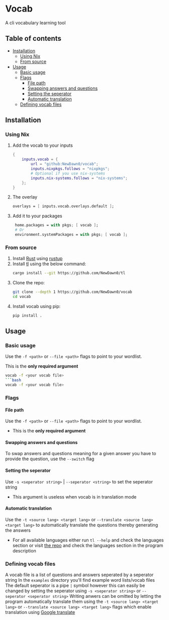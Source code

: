 # Vocab

A cli vocabulary learning tool

## Table of contents

<!-- vim-markdown-toc GFM -->

* [Installation](#installation)
    * [Using Nix](#using-nix)
    * [From source](#from-source)
* [Usage](#usage)
    * [Basic usage](#basic-usage)
    * [Flags](#flags)
        * [File path](#file-path)
        * [Swapping answers and questions](#swapping-answers-and-questions)
        * [Setting the seperator](#setting-the-seperator)
        * [Automatic translation](#automatic-translation)
    * [Defining vocab files](#defining-vocab-files)

<!-- vim-markdown-toc -->

## Installation

### Using Nix

1. Add the vocab to your inputs

   ```nix
   {
       inputs.vocab = {
           url = "github:NewDawn0/vocab";
           inputs.nixpkgs.follows = "nixpkgs";
           # Optional if you use nix-systems
           inputs.nix-systems.follows = "nix-systems";
       };
   }
   ```

2. The overlay

   ```nix
   overlays = [ inputs.vocab.overlays.default ];
   ```

3. Add it to your packages

   ```nix
    home.packages = with pkgs; [ vocab ];
    # Or
    environment.systemPackages = with pkgs; [ vocab ];

   ```

### From source

1. Install [Rust](https://www.rust-lang.org) using [rustup](https://rustup.rs)
2. Install [tl](https://github.com/NewDawn0/tl) using the below command:
   ```bash
   cargo install --git https://github.com/NewDawn0/tl
   ```
3. Clone the repo:
   ```bash
   git clone --depth 1 https://github.com/NewDawn0/vocab
   cd vocab
   ```
4. Install vocab using pip:
   ```bash
   pip install .
   ```

## Usage

### Basic usage

Use the `-f <path>` or `--file <path>` flags to point to your wordlist.

This is the **only required argument**

````bash
vocab -f <your vocab file>
```bash
vocab -f <your vocab file>
````

### Flags

#### File path

Use the `-f <path>` or `--file <path>` flags to point to your wordlist.

- This is the **only required argument**

#### Swapping answers and questions

To swap answers and questions meaning for a given answer you have to provide the question, use the `--switch` flag

#### Setting the seperator

Use `-s <seperator string>` | `--seperator <string>` to set the seperator string

- This argument is useless when vocab is in translation mode

#### Automatic translation

Use the `-t <source lang> <target lang>` or `--translate <source lang> <target lang>` to automatically translate the questions thereby generating the answers

- For all available languages either run `tl --help` and check the languages section or visit [the repo](https://github.com/NewDawn0/tl) and check the languages section in the program description

### Defining vocab files

A vocab file is a list of questions and answers seperated by a seperator string
In the `examples` directory you'll find example word lists/vocab files
The default seperator is a pipe `|` symbol however this can easily be changed by setting the seperator using `-s <seperator string>` or `--seperator <seperator string>`
Writing anwers can be omitted by letting the program automatically translate them using the `-t <source lang> <target lang>` or `--translate <source lang> <target lang>` flags which enable translation using [Google translate](https://translate.google.com)
